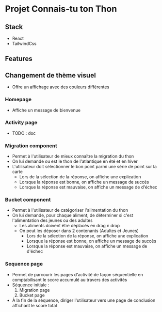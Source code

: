 # Projet Connais-tu ton Thon

## Stack
- React
- TailwindCss

## Features
## Changement de thème visuel
- Offre un affichage avec des couleurs différentes

### Homepage
- Affiche un message de bienvenue

### Activity page
- TODO : doc

### Migration component
- Permet à l'utilisateur de mieux connaître la migration du thon
- On lui demande ou est le thon de l'atlantique en été et en hiver
- L'utilisateur doit sélectionner le bon point parmi une série de point sur la carte
  - Lors de la sélection de la réponse, on affiche une explication
  - Lorsque la réponse est bonne, on affiche un message de succès
  - Lorsque la réponse est mauvaise, on affiche un message de d'échec

### Bucket component
- Permet à l'utilisateur de catégoriser l'alimentation du thon
- On lui demande, pour chaque aliment, de déterminer si c'est l'alimentation des jeunes ou des adultes
  - Les aliments doivent être déplacés en drag n drop
  - On peut les déposer dans 2 contenants (Adultes et Jeunes)
    - Lors de la sélection de la réponse, on affiche une explication
    - Lorsque la réponse est bonne, on affiche un message de succès
    - Lorsque la réponse est mauvaise, on affiche un message de d'échec

### Sequence page
- Permet de parcourir les pages d'activité de façon séquentielle en comptabilisant le score accumulé au travers des activités
- Séquence initiale : 
  1. Migration page
  2. Bucket page
- À la fin de la séquence, diriger l'utilisateur vers une page de conclusion affichant le score total